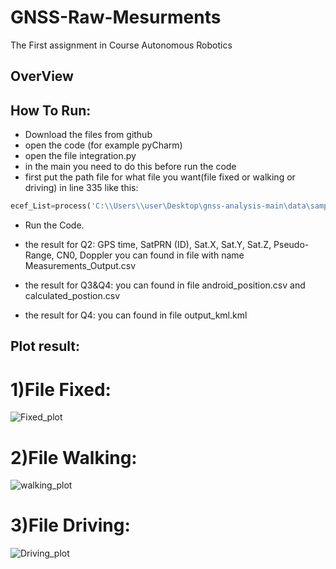 # GNSS-Raw-Mesurments
The First assignment in Course Autonomous Robotics
## OverView


## How To Run:
* Download the files from github
* open the code (for example pyCharm)
* open the file integration.py
* in the main you need to do this before run the code
* first put the path file for what file you want(file fixed or walking or driving) in line 335 like this:
```python
ecef_List=process('C:\\Users\\user\Desktop\gnss-analysis-main\data\sample\walking.txt')
```
* Run the Code.

* the result for Q2:
GPS time, SatPRN (ID), Sat.X, Sat.Y, Sat.Z, Pseudo-Range, CN0, Doppler 
 you can found in file with name Measurements_Output.csv
* the result for Q3&Q4:
you can found in file android_position.csv and calculated_postion.csv
* the result for Q4:
you can found in file output_kml.kml




## Plot result:

# 1)File Fixed:

![Fixed_plot](https://github.com/IbrahemHurani/GNSS-Raw-Mesurments/assets/86603326/bf476885-72c9-42bb-830e-357179e702b5)

# 2)File Walking:

![walking_plot](https://github.com/IbrahemHurani/GNSS-Raw-Mesurments/assets/86603326/c4b02a4d-a143-456c-a85b-93f0d3287c7a)

# 3)File Driving:
![Driving_plot](https://github.com/IbrahemHurani/GNSS-Raw-Mesurments/assets/86603326/34115547-dcbd-4b72-9249-58fa7fb9c730)



